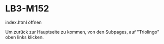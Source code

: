 # LB3-M152

index.html öffnen

Um zurück zur Hauptseite zu kommen, von den Subpages, auf "Triolingo" oben links klicken.
